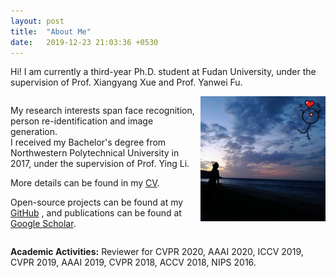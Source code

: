 ```yaml
---
layout: post
title:  "About Me"
date:   2019-12-23 21:03:36 +0530
---
```


Hi! I am currently a third-year Ph.D. student at Fudan University, under the supervision of Prof. Xiangyang Xue and Prof. Yanwei Fu.

<div>
<img src="/img/about/portfolio.png" alt="." width="200" height="200" align="right">
<span style="display:inline-block;width:60%;word-wrap:break-word;white-space:normal;">

My research interests span face recognition, person re-identification and image generation.
<br>
I received my Bachelor's degree from Northwestern Polytechnical University in 2017, under the supervision of Prof. Ying Li.

More details can be found in my <a href="/img/about/CV_wwx.pdf" target="_blank">CV</a>.

Open-source projects can be found at my <a href="https://github.com/wxwangIris" target="_blank">GitHub</a>
, and publications can be found at <a href="https://scholar.google.com/citations?user=BN9Q_dcAAAAJ&hl=en" target="_blank">Google Scholar</a>. 
</span>
</div>

<b>Academic Activities:</b>
Reviewer for CVPR 2020, AAAI 2020, ICCV 2019, CVPR 2019, AAAI 2019, CVPR 2018, ACCV 2018, NIPS 2016.

